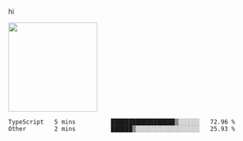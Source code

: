 hi

<img height="180em" src="https://github-readme-stats.vercel.app/api?username=AProductiveNerd&show_icons=true&hide_border=true&&count_private=true&include_all_commits=true" />

<!--START_SECTION:waka-->

```text
TypeScript   5 mins          ██████████████████▒░░░░░░   72.96 %
Other        2 mins          ██████▒░░░░░░░░░░░░░░░░░░   25.93 %
```

<!--END_SECTION:waka-->
